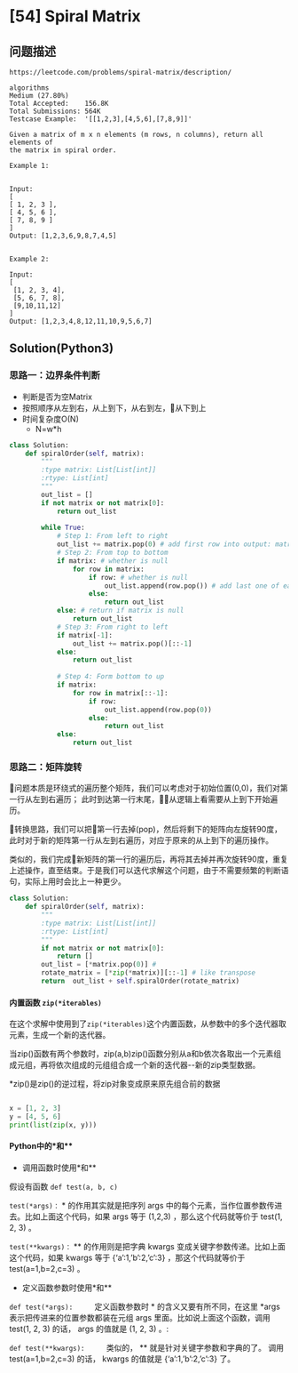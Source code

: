 
# [54] Spiral Matrix
## 问题描述
```
https://leetcode.com/problems/spiral-matrix/description/

algorithms
Medium (27.80%)
Total Accepted:    156.8K
Total Submissions: 564K
Testcase Example:  '[[1,2,3],[4,5,6],[7,8,9]]'

Given a matrix of m x n elements (m rows, n columns), return all elements of
the matrix in spiral order.

Example 1:


Input:
[
⁠[ 1, 2, 3 ],
⁠[ 4, 5, 6 ],
⁠[ 7, 8, 9 ]
]
Output: [1,2,3,6,9,8,7,4,5]


Example 2:

Input:
[
⁠ [1, 2, 3, 4],
⁠ [5, 6, 7, 8],
⁠ [9,10,11,12]
]
Output: [1,2,3,4,8,12,11,10,9,5,6,7]
```

## Solution(Python3)
### 思路一：边界条件判断
- 判断是否为空Matrix
- 按照顺序从左到右，从上到下，从右到左，从下到上
- 时间复杂度O(N)
    - N=w*h

```python
class Solution:
    def spiralOrder(self, matrix):
        """
        :type matrix: List[List[int]]
        :rtype: List[int]
        """
        out_list = []
        if not matrix or not matrix[0]:
            return out_list
        
        while True:
            # Step 1: From left to right
            out_list += matrix.pop(0) # add first row into output: matrix[0]
            # Step 2: From top to bottom
            if matrix: # whether is null
                for row in matrix:
                    if row: # whether is null
                        out_list.append(row.pop()) # add last one of each row when from top to bottom
                    else:
                        return out_list                
            else: # return if matrix is null
                return out_list
            # Step 3: From right to left
            if matrix[-1]:
                out_list += matrix.pop()[::-1]
            else:
                return out_list
            
            # Step 4: Form bottom to up
            if matrix:
                for row in matrix[::-1]:
                    if row:
                        out_list.append(row.pop(0))
                    else:
                        return out_list
            else:
                return out_list
```

### 思路二：矩阵旋转
问题本质是环绕式的遍历整个矩阵，我们可以考虑对于初始位置(0,0)，我们对第一行从左到右遍历；
此时到达第一行末尾，从逻辑上看需要从上到下开始遍历。

转换思路，我们可以把第一行去掉(pop)，然后将剩下的矩阵向左旋转90度，此时对于新的矩阵第一行从左到右遍历，对应于原来的从上到下的遍历操作。

类似的，我们完成新矩阵的第一行的遍历后，再将其去掉并再次旋转90度，重复上述操作，直至结束。于是我们可以迭代求解这个问题，由于不需要频繁的判断语句，实际上用时会比上一种更少。

```python
class Solution:
    def spiralOrder(self, matrix):
        """
        :type matrix: List[List[int]]
        :rtype: List[int]
        """
        if not matrix or not matrix[0]:
            return []
        out_list = [*matrix.pop(0)] #
        rotate_matrix = [*zip(*matrix)][::-1] # like transpose
        return  out_list + self.spiralOrder(rotate_matrix)
```
#### 内置函数 `zip(*iterables)`
在这个求解中使用到了`zip(*iterables)`这个内置函数，从参数中的多个迭代器取元素，生成一个新的迭代器。

当zip()函数有两个参数时，zip(a,b)zip()函数分别从a和b依次各取出一个元素组成元组，再将依次组成的元组组合成一个新的迭代器--新的zip类型数据。

*zip()是zip()的逆过程，将zip对象变成原来原先组合前的数据
```python

x = [1, 2, 3]
y = [4, 5, 6]
print(list(zip(x, y)))
```

#### Python中的*和**
- 调用函数时使用*和** 

假设有函数 
`def test(a, b, c)`

`test(*args)：` * 的作用其实就是把序列 args 中的每个元素，当作位置参数传进去。比如上面这个代码，如果 args 等于 (1,2,3) ，那么这个代码就等价于 test(1, 2, 3) 。

`test(**kwargs)：` ** 的作用则是把字典 kwargs 变成关键字参数传递。比如上面这个代码，如果 kwargs 等于 {‘a’:1,’b’:2,’c’:3} ，那这个代码就等价于 test(a=1,b=2,c=3) 。

- 定义函数参数时使用*和**

`def test(*args): `
　　定义函数参数时 * 的含义又要有所不同，在这里 *args 表示把传进来的位置参数都装在元组 args 里面。比如说上面这个函数，调用 test(1, 2, 3) 的话， args 的值就是 (1, 2, 3) 。:

`def test(**kwargs): `
　　类似的， ** 就是针对关键字参数和字典的了。 调用 test(a=1,b=2,c=3) 的话， kwargs 的值就是 {‘a’:1,’b’:2,’c’:3} 了。